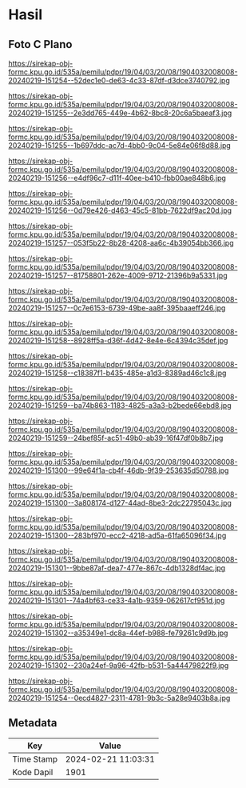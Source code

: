 # Hasil

## Foto C Plano

https://sirekap-obj-formc.kpu.go.id/535a/pemilu/pdpr/19/04/03/20/08/1904032008008-20240219-151254--52dec1e0-de63-4c33-87df-d3dce3740792.jpg

https://sirekap-obj-formc.kpu.go.id/535a/pemilu/pdpr/19/04/03/20/08/1904032008008-20240219-151255--2e3dd765-449e-4b62-8bc8-20c6a5baeaf3.jpg

https://sirekap-obj-formc.kpu.go.id/535a/pemilu/pdpr/19/04/03/20/08/1904032008008-20240219-151255--1b697ddc-ac7d-4bb0-9c04-5e84e06f8d88.jpg

https://sirekap-obj-formc.kpu.go.id/535a/pemilu/pdpr/19/04/03/20/08/1904032008008-20240219-151256--e4df96c7-d11f-40ee-b410-fbb00ae848b6.jpg

https://sirekap-obj-formc.kpu.go.id/535a/pemilu/pdpr/19/04/03/20/08/1904032008008-20240219-151256--0d79e426-d463-45c5-81bb-7622df9ac20d.jpg

https://sirekap-obj-formc.kpu.go.id/535a/pemilu/pdpr/19/04/03/20/08/1904032008008-20240219-151257--053f5b22-8b28-4208-aa6c-4b39054bb366.jpg

https://sirekap-obj-formc.kpu.go.id/535a/pemilu/pdpr/19/04/03/20/08/1904032008008-20240219-151257--81758801-262e-4009-9712-21396b9a5331.jpg

https://sirekap-obj-formc.kpu.go.id/535a/pemilu/pdpr/19/04/03/20/08/1904032008008-20240219-151257--0c7e6153-6739-49be-aa8f-395baaeff246.jpg

https://sirekap-obj-formc.kpu.go.id/535a/pemilu/pdpr/19/04/03/20/08/1904032008008-20240219-151258--8928ff5a-d36f-4d42-8e4e-6c4394c35def.jpg

https://sirekap-obj-formc.kpu.go.id/535a/pemilu/pdpr/19/04/03/20/08/1904032008008-20240219-151258--c18387f1-b435-485e-a1d3-8389ad46c1c8.jpg

https://sirekap-obj-formc.kpu.go.id/535a/pemilu/pdpr/19/04/03/20/08/1904032008008-20240219-151259--ba74b863-1183-4825-a3a3-b2bede66ebd8.jpg

https://sirekap-obj-formc.kpu.go.id/535a/pemilu/pdpr/19/04/03/20/08/1904032008008-20240219-151259--24bef85f-ac51-49b0-ab39-16f47df0b8b7.jpg

https://sirekap-obj-formc.kpu.go.id/535a/pemilu/pdpr/19/04/03/20/08/1904032008008-20240219-151300--99e64f1a-cb4f-46db-9f39-253635d50788.jpg

https://sirekap-obj-formc.kpu.go.id/535a/pemilu/pdpr/19/04/03/20/08/1904032008008-20240219-151300--3a808174-d127-44ad-8be3-2dc22795043c.jpg

https://sirekap-obj-formc.kpu.go.id/535a/pemilu/pdpr/19/04/03/20/08/1904032008008-20240219-151300--283bf970-ecc2-4218-ad5a-61fa65096f34.jpg

https://sirekap-obj-formc.kpu.go.id/535a/pemilu/pdpr/19/04/03/20/08/1904032008008-20240219-151301--9bbe87af-dea7-477e-867c-4db1328df4ac.jpg

https://sirekap-obj-formc.kpu.go.id/535a/pemilu/pdpr/19/04/03/20/08/1904032008008-20240219-151301--74a4bf63-ce33-4a1b-9359-062617cf951d.jpg

https://sirekap-obj-formc.kpu.go.id/535a/pemilu/pdpr/19/04/03/20/08/1904032008008-20240219-151302--a35349e1-dc8a-44ef-b988-fe79261c9d9b.jpg

https://sirekap-obj-formc.kpu.go.id/535a/pemilu/pdpr/19/04/03/20/08/1904032008008-20240219-151302--230a24ef-9a96-42fb-b531-5a44479822f9.jpg

https://sirekap-obj-formc.kpu.go.id/535a/pemilu/pdpr/19/04/03/20/08/1904032008008-20240219-151254--0ecd4827-2311-4781-9b3c-5a28e9403b8a.jpg


## Metadata

| Key        | Value               |
| ---------- | ------------------- |
| Time Stamp | 2024-02-21 11:03:31 |
| Kode Dapil | 1901                |



